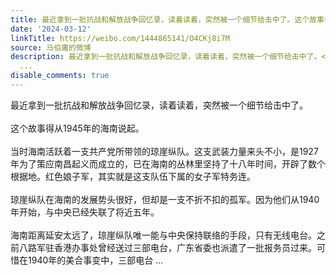 ```yaml
---
title: 最近拿到一批抗战和解放战争回忆录，读着读着，突然被一个细节给击中了。这个故事得从1945年的海南说起。当时海南活跃着一支共产党所带领的琼崖纵队。这支武装力...
date: '2024-03-12'
linkTitle: https://weibo.com/1444865141/O4CKj8i7M
source: 马伯庸的微博
description: 最近拿到一批抗战和解放战争回忆录，读着读着，突然被一个细节给击中了。<br><br>这个故事得从1945年的海南说起。<br><br>当时海南活跃着一支共产党所带领的琼崖纵队。这支武装力量来头不小，是1927年为了策应南昌起义而成立的，已在海南的丛林里坚持了十八年时间，开辟了数个根据地。红色娘子军，其实就是这支队伍下属的女子军特务连。<br><br>琼崖纵队在海南的发展势头很好，但却是一支不折不扣的孤军。因为他们从1940年开始，与中央已经失联了将近五年。<br><br>海南距离延安太远了，琼崖纵队唯一能与中央保持联络的手段，只有无线电台。之前八路军驻香港办事处曾经送过三部电台，广东省委也派遣了一批报务员过来。可惜在1940年的美合事变中，三部电台
  ...
disable_comments: true
---
```

最近拿到一批抗战和解放战争回忆录，读着读着，突然被一个细节给击中了。<br><br>这个故事得从1945年的海南说起。<br><br>当时海南活跃着一支共产党所带领的琼崖纵队。这支武装力量来头不小，是1927年为了策应南昌起义而成立的，已在海南的丛林里坚持了十八年时间，开辟了数个根据地。红色娘子军，其实就是这支队伍下属的女子军特务连。<br><br>琼崖纵队在海南的发展势头很好，但却是一支不折不扣的孤军。因为他们从1940年开始，与中央已经失联了将近五年。<br><br>海南距离延安太远了，琼崖纵队唯一能与中央保持联络的手段，只有无线电台。之前八路军驻香港办事处曾经送过三部电台，广东省委也派遣了一批报务员过来。可惜在1940年的美合事变中，三部电台 ...